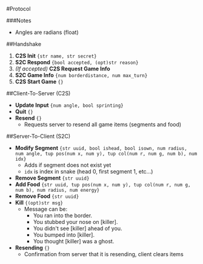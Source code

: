 #Protocol

###Notes
* Angles are radians (float)

##Handshake
1. **C2S Init** `{str name, str secret}`
2. **S2C Respond** `{bool accepted, (opt)str reason}`
3. *(If accepted)* **C2S Request Game Info**
4. **S2C Game Info** `{num borderdistance, num max_turn}`
5. **C2S Start Game** `{}`

##Client-To-Server (C2S)
* **Update Input** `{num angle, bool sprinting}`
* **Quit** `{}`
* **Resend** `{}`
  * Requests server to resend all game items (segments and food)

##Server-To-Client (S2C)
* **Modify Segment** `{str uuid, bool ishead, bool isown, num radius, num angle, tup pos(num x, num y), tup col(num r, num g, num b), num idx}`
  * Adds if segment does not exist yet
  * `idx` is index in snake (head 0, first segment 1, etc...)
* **Remove Segment** `{str uuid}`
* **Add Food** `{str uuid, tup pos(num x, num y), tup col(num r, num g, num b), num radius, num energy}`
* **Remove Food** `{str uuid}`
* **Kill** `{(opt)str msg}`
  * Message can be:
    * You ran into the border.
    * You stubbed your nose on [killer].
    * You didn't see [killer] ahead of you.
    * You bumped into [killer].
    * You thought [killer] was a ghost.
* **Resending** `{}`
  * Confirmation from server that it is resending, client clears items